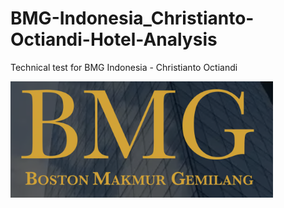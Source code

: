 # BMG-Indonesia_Christianto-Octiandi-Hotel-Analysis
Technical test for BMG Indonesia - Christianto Octiandi

![](https://github.com/ChrisAntococt471/BMG-Indonesia_Christianto-Octiandi-Hotel-Analysis/blob/main/Screenshot%202025-06-15%20162737.png)
